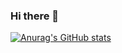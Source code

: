 ### Hi there 👋

[![Anurag's GitHub stats](https://github-readme-stats.vercel.app/api?CassianoEe=anuraghazra)](https://github.com/anuraghazra/github-readme-stats)
